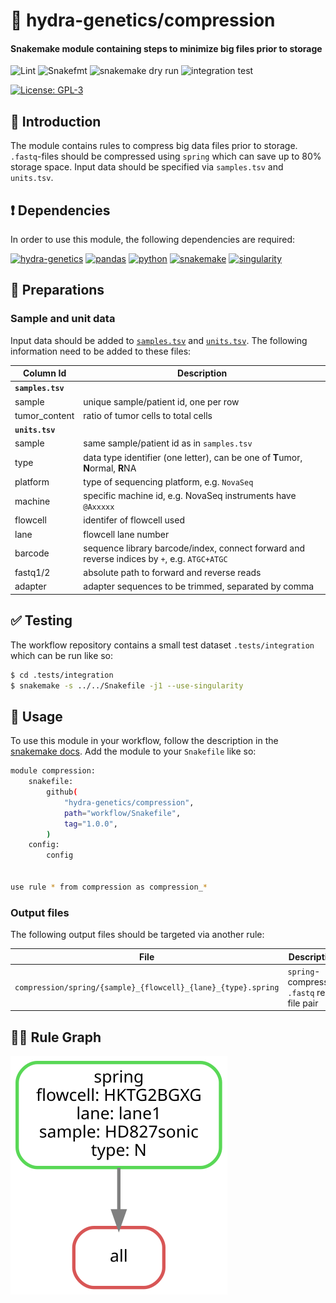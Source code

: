 # :snake: hydra-genetics/compression

#### Snakemake module containing steps to minimize big files prior to storage

![Lint](https://github.com/hydra-genetics/prealignment/actions/workflows/lint.yaml/badge.svg?branch=develop)
![Snakefmt](https://github.com/hydra-genetics/prealignment/actions/workflows/snakefmt.yaml/badge.svg?branch=develop)
![snakemake dry run](https://github.com/hydra-genetics/prealignment/actions/workflows/snakemake-dry-run.yaml/badge.svg?branch=develop)
![integration test](https://github.com/hydra-genetics/prealignment/actions/workflows/integration.yaml/badge.svg?branch=develop)

[![License: GPL-3](https://img.shields.io/badge/License-GPL3-yellow.svg)](https://opensource.org/licenses/gpl-3.0.html)

## :speech_balloon: Introduction

The module contains rules to compress big data files prior to storage. `.fastq`-files should be compressed using
`spring` which can save up to 80% storage space. Input data should be specified via `samples.tsv`
and `units.tsv`.

## :heavy_exclamation_mark: Dependencies

In order to use this module, the following dependencies are required:

[![hydra-genetics](https://img.shields.io/badge/hydragenetics-v0.9.0-blue)](https://github.com/hydra-genetics/)
[![pandas](https://img.shields.io/badge/pandas-1.3.1-blue)](https://pandas.pydata.org/)
[![python](https://img.shields.io/badge/python-3.8-blue)](https://www.python.org/)
[![snakemake](https://img.shields.io/badge/snakemake-6.10.0-blue)](https://snakemake.readthedocs.io/en/stable/)
[![singularity](https://img.shields.io/badge/singularity-3.0.0-blue)](https://sylabs.io/docs/)

## :school_satchel: Preparations

### Sample and unit data

Input data should be added to [`samples.tsv`](https://github.com/hydra-genetics/prealignment/blob/develop/config/samples.tsv)
and [`units.tsv`](https://github.com/hydra-genetics/prealignment/blob/develop/config/units.tsv).
The following information need to be added to these files:

| Column Id | Description |
| --- | --- |
| **`samples.tsv`** |
| sample | unique sample/patient id, one per row |
| tumor_content | ratio of tumor cells to total cells |
| **`units.tsv`** |
| sample | same sample/patient id as in `samples.tsv` |
| type | data type identifier (one letter), can be one of **T**umor, **N**ormal, **R**NA |
| platform | type of sequencing platform, e.g. `NovaSeq` |
| machine | specific machine id, e.g. NovaSeq instruments have `@Axxxxx` |
| flowcell | identifer of flowcell used |
| lane | flowcell lane number |
| barcode | sequence library barcode/index, connect forward and reverse indices by `+`, e.g. `ATGC+ATGC` |
| fastq1/2 | absolute path to forward and reverse reads |
| adapter | adapter sequences to be trimmed, separated by comma |

## :white_check_mark: Testing

The workflow repository contains a small test dataset `.tests/integration` which can be run like so:

```bash
$ cd .tests/integration
$ snakemake -s ../../Snakefile -j1 --use-singularity
```

## :rocket: Usage

To use this module in your workflow, follow the description in the
[snakemake docs](https://snakemake.readthedocs.io/en/stable/snakefiles/modularization.html#modules).
Add the module to your `Snakefile` like so:

```bash
module compression:
    snakefile:
        github(
            "hydra-genetics/compression",
            path="workflow/Snakefile",
            tag="1.0.0",
        )
    config:
        config


use rule * from compression as compression_*
```

### Output files

The following output files should be targeted via another rule:

| File | Description |
|---|---|
| `compression/spring/{sample}_{flowcell}_{lane}_{type}.spring` | `spring`-compressed `.fastq` read file pair |

## :judge: Rule Graph

![rule_graph](images/rulegraph.svg)
